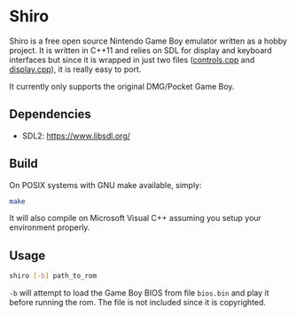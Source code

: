 # Shiro

Shiro is a free open source Nintendo Game Boy emulator written as a hobby
project.
It is written in C++11 and relies on SDL for display and keyboard interfaces
but since it is wrapped in just two files ([controls.cpp](controls.cpp) and
[display.cpp](display.cpp)), it is really easy to port.
 
 It currently only supports the original DMG/Pocket Game Boy.

## Dependencies
* SDL2: https://www.libsdl.org/

## Build
On POSIX systems with GNU make available, simply:
```bash
make
```
It will also compile on Microsoft Visual C++ assuming you setup your
environment properly.

## Usage
```bash
shiro [-b] path_to_rom
```
`-b` will attempt to load the Game Boy BIOS from file ``bios.bin`` and play it
before running the rom. The file is not included since it is copyrighted.

